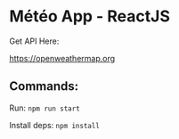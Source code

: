 # Météo App - ReactJS

Get API Here:

https://openweathermap.org

## Commands:

Run: `npm run start`

Install deps: `npm install`
